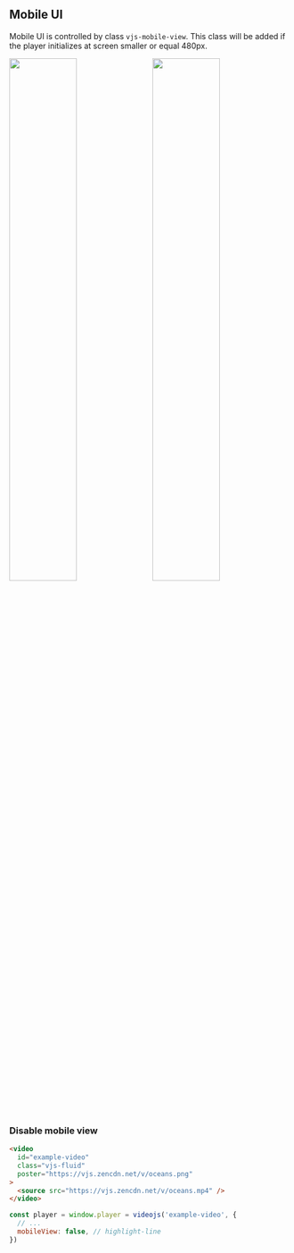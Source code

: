 ## Mobile UI <!-- {docsify-ignore-all} -->

Mobile UI is controlled by class `vjs-mobile-view`.
This class will be added if the player initializes at screen smaller or equal 480px.

<div style="margin: auto">
  <img style="float: left; max-width: 300px; width: 49%" src="./assets/screenshot/mobileui.control.png">
  <img style="float: left; max-width: 300px; width: 49%; margin-left: 2%" src="./assets/screenshot/mobileui.setting.png" width="300px">
</div>

### Disable mobile view

```html inject
<video
  id="example-video"
  class="vjs-fluid"
  poster="https://vjs.zencdn.net/v/oceans.png"
>
  <source src="https://vjs.zencdn.net/v/oceans.mp4" />
</video>
```

```js run
const player = window.player = videojs('example-video', {
  // ...
  mobileView: false, // highlight-line
})
```
